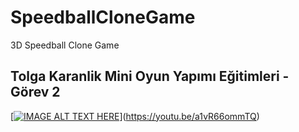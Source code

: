 # SpeedballCloneGame
3D Speedball Clone Game

## Tolga Karanlik Mini Oyun Yapımı Eğitimleri - Görev 2

[[![IMAGE ALT TEXT HERE](https://img.youtube.com/vi/a1vR66ommTQ/0.jpg)](https://www.youtube.com/watch?v=a1vR66ommTQ)](https://youtu.be/a1vR66ommTQ)
